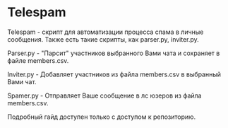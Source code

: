 # Telespam

Telespam - скрипт для автоматизации процесса спама в личные сообщения. Также есть такие скрипты, как parser.py, inviter.py.

Parser.py - "Парсит" участников выбранного Вами чата и сохраняет в файле members.csv.

Inviter.py - Добавляет участников из файла members.csv в выбранный Вами чат.

Spamer.py - Отправляет Ваше сообщение в лс юзеров из файла members.csv.

Подробный гайд доступен только с доступом к репозиторию.
